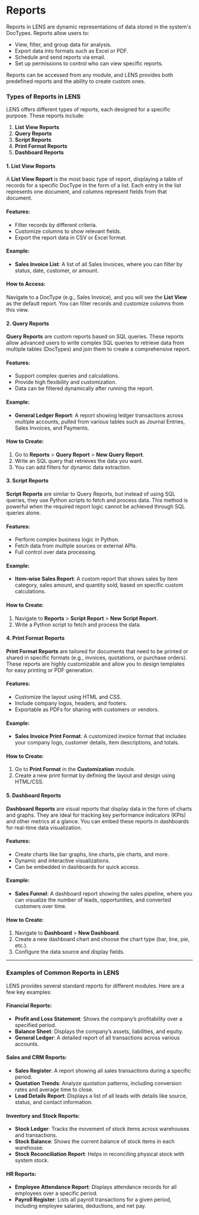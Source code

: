 # Reports

Reports in LENS are dynamic representations of data stored in the system's DocTypes. Reports allow users to:

-   View, filter, and group data for analysis.
-   Export data into formats such as Excel or PDF.
-   Schedule and send reports via email.
-   Set up permissions to control who can view specific reports.

Reports can be accessed from any module, and LENS provides both predefined reports and the ability to create custom ones.

### Types of Reports in LENS

LENS offers different types of reports, each designed for a specific purpose. These reports include:

1.  **List View Reports**
2.  **Query Reports**
3.  **Script Reports**
4.  **Print Format Reports**
5.  **Dashboard Reports**

#### 1. List View Reports

A **List View Report** is the most basic type of report, displaying a table of records for a specific DocType in the form of a list. Each entry in the list represents one document, and columns represent fields from that document.

#### Features:

-   Filter records by different criteria.
-   Customize columns to show relevant fields.
-   Export the report data in CSV or Excel format.

#### Example:

-   **Sales Invoice List**: A list of all Sales Invoices, where you can filter by status, date, customer, or amount.

#### How to Access:

Navigate to a DocType (e.g., Sales Invoice), and you will see the **List View** as the default report. You can filter records and customize columns from this view.

#### 2. Query Reports

**Query Reports** are custom reports based on SQL queries. These reports allow advanced users to write complex SQL queries to retrieve data from multiple tables (DocTypes) and join them to create a comprehensive report.

#### Features:

-   Support complex queries and calculations.
-   Provide high flexibility and customization.
-   Data can be filtered dynamically after running the report.

#### Example:

-   **General Ledger Report**: A report showing ledger transactions across multiple accounts, pulled from various tables such as Journal Entries, Sales Invoices, and Payments.

#### How to Create:

1.  Go to **Reports** > **Query Report** > **New Query Report**.
2.  Write an SQL query that retrieves the data you want.
3.  You can add filters for dynamic data extraction.

#### 3. Script Reports

**Script Reports** are similar to Query Reports, but instead of using SQL queries, they use Python scripts to fetch and process data. This method is powerful when the required report logic cannot be achieved through SQL queries alone.

#### Features:

-   Perform complex business logic in Python.
-   Fetch data from multiple sources or external APIs.
-   Full control over data processing.

#### Example:

-   **Item-wise Sales Report**: A custom report that shows sales by item category, sales amount, and quantity sold, based on specific custom calculations.

#### How to Create:

1.  Navigate to **Reports** > **Script Report** > **New Script Report**.
2.  Write a Python script to fetch and process the data.

#### 4. Print Format Reports

**Print Format Reports** are tailored for documents that need to be printed or shared in specific formats (e.g., invoices, quotations, or purchase orders). These reports are highly customizable and allow you to design templates for easy printing or PDF generation.

#### Features:

-   Customize the layout using HTML and CSS.
-   Include company logos, headers, and footers.
-   Exportable as PDFs for sharing with customers or vendors.

#### Example:

-   **Sales Invoice Print Format**: A customized invoice format that includes your company logo, customer details, item descriptions, and totals.

#### How to Create:

1.  Go to **Print Format** in the **Customization** module.
2.  Create a new print format by defining the layout and design using HTML/CSS.

#### 5. Dashboard Reports

**Dashboard Reports** are visual reports that display data in the form of charts and graphs. They are ideal for tracking key performance indicators (KPIs) and other metrics at a glance. You can embed these reports in dashboards for real-time data visualization.

#### Features:

-   Create charts like bar graphs, line charts, pie charts, and more.
-   Dynamic and interactive visualizations.
-   Can be embedded in dashboards for quick access.

#### Example:

-   **Sales Funnel**: A dashboard report showing the sales pipeline, where you can visualize the number of leads, opportunities, and converted customers over time.

#### How to Create:

1.  Navigate to **Dashboard** > **New Dashboard**.
2.  Create a new dashboard chart and choose the chart type (bar, line, pie, etc.).
3.  Configure the data source and display fields.

---
### Examples of Common Reports in LENS

LENS provides several standard reports for different modules. Here are a few key examples:

#### Financial Reports:

-   **Profit and Loss Statement**: Shows the company’s profitability over a specified period.
-   **Balance Sheet**: Displays the company’s assets, liabilities, and equity.
-   **General Ledger**: A detailed report of all transactions across various accounts.

#### Sales and CRM Reports:

-   **Sales Register**: A report showing all sales transactions during a specific period.
-   **Quotation Trends**: Analyze quotation patterns, including conversion rates and average time to close.
-   **Lead Details Report**: Displays a list of all leads with details like source, status, and contact information.

#### Inventory and Stock Reports:

-   **Stock Ledger**: Tracks the movement of stock items across warehouses and transactions.
-   **Stock Balance**: Shows the current balance of stock items in each warehouse.
-   **Stock Reconciliation Report**: Helps in reconciling physical stock with system stock.

#### HR Reports:

-   **Employee Attendance Report**: Displays attendance records for all employees over a specific period.
-   **Payroll Register**: Lists all payroll transactions for a given period, including employee salaries, deductions, and net pay.
<!--stackedit_data:
eyJoaXN0b3J5IjpbMjc2NTkzNzc4LDUzNDU1MDYwMywxODQ1OD
cyMTk4LDEwNTAyMTU2ODhdfQ==
-->